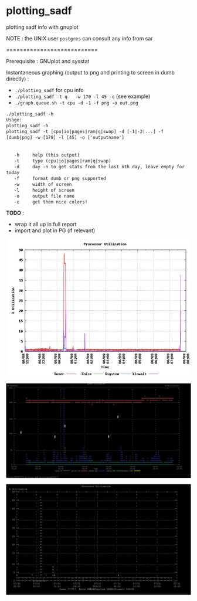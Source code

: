 # plotting_sadf
plotting sadf info with gnuplot 

NOTE : the UNIX user `postgres` can consult any info from sar

===========================

Prerequisite : GNUplot and sysstat 

Instantaneous graphing (output to png and printing to screen in dumb directly) :
 * `./plotting_sadf` for cpu info
 * `./plotting_sadf -t q   -w 170 -l 45 -c` (see example)
 * `./graph.queue.sh -t cpu -d -1 -f png -o out.png`

~~~
./plotting_sadf -h
Usage:
plotting_sadf -h
plotting_sadf -t [cpu|io|pages|ram|q|swap] -d [-1|-2|...] -f [dumb|png] -w [170] -l [45] -o ['outputname']


   -h     help (this output)
   -t     type (cpu|io|pages|ram|q|swap)
   -d     day -n to get stats from the last nth day, leave empty for today
   -f     format dumb or png supported
   -w     width of screen
   -l     height of screen
   -o     output file name
   -c     get them nice colors!
~~~



 


**TODO** :
 * wrap it all up in full report
 * import and plot in PG (if relevant)
 
 ![Example of cpu graph in png](https://github.com/emerichunter/plotting_sadf/blob/master/sar.cpu.png)
 
 ![Example of queue with colors ](https://github.com/emerichunter/plotting_sadf/blob/plottingsadfv2/plotting_sadf.PNG)
 
 ![Example of cpu graph in dumb terminal](https://github.com/emerichunter/plotting_sadf/blob/master/sar_cpu_dumb.PNG)

